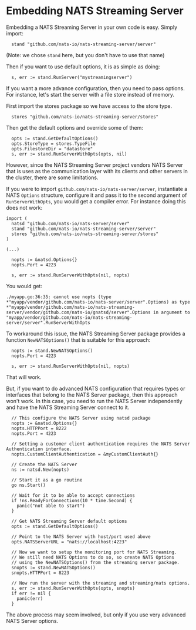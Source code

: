 # Embedding NATS Streaming Server

Embedding a NATS Streaming Server in your own code is easy. Simply import:

```text
  stand "github.com/nats-io/nats-streaming-server/server"
```

\(Note: we chose `stand` here, but you don't have to use that name\)

Then if you want to use default options, it is as simple as doing:

```text
  s, err := stand.RunServer("mystreamingserver")
```

If you want a more advance configuration, then you need to pass options. For instance, let's start the server with a file store instead of memory.

First import the stores package so we have access to the store type.

```text
  stores "github.com/nats-io/nats-streaming-server/stores"
```

Then get the default options and override some of them:

```text
  opts := stand.GetDefaultOptions()
  opts.StoreType = stores.TypeFile
  opts.FilestoreDir = "datastore"
  s, err := stand.RunServerWithOpts(opts, nil)
```

However, since the NATS Streaming Server project vendors NATS Server that is uses as the communication layer with its clients and other servers in the cluster, there are some limitations.

If you were to import `github.com/nats-io/nats-server/server`, instantiate a NATS `Options` structure, configure it and pass it to the second argument of `RunServerWithOpts`, you would get a compiler error. For instance doing this does not work:

```text
import (
  natsd "github.com/nats-io/nats-server/server"
  stand "github.com/nats-io/nats-streaming-server/server"
  stores "github.com/nats-io/nats-streaming-server/stores"
)

(...)

  nopts := &natsd.Options{}
  nopts.Port = 4223

  s, err := stand.RunServerWithOpts(nil, nopts)
```

You would get:

```text
./myapp.go:36:35: cannot use nopts (type *"myapp/vendor/github.com/nats-io/nats-server/server".Options) as type *"myapp/vendor/github.com/nats-io/nats-streaming-server/vendor/github.com/nats-io/gnatsd/server".Options in argument to "myapp/vendor/github.com/nats-io/nats-streaming-server/server".RunServerWithOpts
```

To workaround this issue, the NATS Streaming Server package provides a function `NewNATSOptions()` that is suitable for this approach:

```text
  nopts := stand.NewNATSOptions()
  nopts.Port = 4223

  s, err := stand.RunServerWithOpts(nil, nopts)
```

That will work.

But, if you want to do advanced NATS configuration that requires types or interfaces that belong to the NATS Server package, then this approach won't work. In this case, you need to run the NATS Server independently and have the NATS Streaming Server connect to it.

```text
  // This configure the NATS Server using natsd package
  nopts := &natsd.Options{}
  nopts.HTTPPort = 8222
  nopts.Port = 4223

  // Setting a customer client authentication requires the NATS Server Authentication interface.
  nopts.CustomClientAuthentication = &myCustomClientAuth{}

  // Create the NATS Server
  ns := natsd.New(nopts)

  // Start it as a go routine
  go ns.Start()

  // Wait for it to be able to accept connections
  if !ns.ReadyForConnections(10 * time.Second) {
    panic("not able to start")
  }

  // Get NATS Streaming Server default options
  opts := stand.GetDefaultOptions()

  // Point to the NATS Server with host/port used above
  opts.NATSServerURL = "nats://localhost:4223"

  // Now we want to setup the monitoring port for NATS Streaming.
  // We still need NATS Options to do so, so create NATS Options
  // using the NewNATSOptions() from the streaming server package.
  snopts := stand.NewNATSOptions()
  snopts.HTTPPort = 8223

  // Now run the server with the streaming and streaming/nats options.
  s, err := stand.RunServerWithOpts(opts, snopts)
  if err != nil {
    panic(err)
  }
```

The above process may seem involved, but only if you use very advanced NATS Server options.


